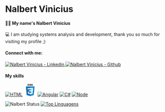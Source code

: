 
<h1>Nalbert Vinicius

<h4>👨‍🚀 My name's Nalbert Vinicius</h4>

💻 I am studying systems analysis and development, thank you so much for visiting my profile ;)

<h4>Connect with me:</h4>
<a href="https://www.linkedin.com/in/nalbert-vinicius/">
<img align="center" alt="Nalbert Vinicius - Linkedin" height="39" width="40" src="https://cdn.jsdelivr.net/npm/simple-icons@3.0.1/icons/linkedin.svg" style="max-width:100%;">
</a>
<a href="https://github.com/nalbert-vinicius">
<img align="center" alt="Nalbert Vinicius - Github" height="39" width="40" src="https://cdn.iconscout.com/icon/free/png-512/github-154-675675.png" style="max-width:100%;">
</a><br>

<h4>My skills</h4>
<a href=""><img alt="HTML" height="39" width="40" src="https://reinierdantas.github.io/icons/html5.svg" style="max-width:100%;"></a>
<a href=""><img alt="CSS3" height="39" width="40" src="https://raw.githubusercontent.com/github/explore/6c6508f34230f0ac0d49e847a326429eefbfc030/topics/css/css.png" style="max-width:100%;"></a>
<a href=""><img alt="Angular" height="39" width="40" src="https://cdn3.iconfinder.com/data/icons/logos-and-brands-adobe/512/21_Angular-512.png" style="max-width:100%;"></a>
<a href=""><img alt="C#" height="39" width="40" src="https://docs.microsoft.com/pt-br/windows/images/csharp-logo.png" style="max-width:100%;"></a>
<a href=""><img alt="Node" height="39" width="40" src="https://cdn.iconscout.com/icon/free/png-512/node-js-1174925.png" style="max-width:100%;"></a>






<a href=""></a>
![Nalbert Status](https://github-readme-stats.vercel.app/api?username=nalbert-vinicius&show_icons=true&hide=css,less)
[![Top Linguagens](https://github-readme-stats.vercel.app/api/top-langs/?username=nalbert-vinicius&layout=compact)](https://github.com/anuraghazra/github-readme-stats) 


